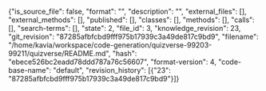 {"is_source_file": false, "format": "", "description": "", "external_files": [], "external_methods": [], "published": [], "classes": [], "methods": [], "calls": [], "search-terms": [], "state": 2, "file_id": 3, "knowledge_revision": 23, "git_revision": "87285afbfcbd9fff975b17939c3a49de817c9bd9", "filename": "/home/kavia/workspace/code-generation/quizverse-99203-99211/quizverse/README.md", "hash": "ebece526bc2eadd78ddd787a76c56607", "format-version": 4, "code-base-name": "default", "revision_history": [{"23": "87285afbfcbd9fff975b17939c3a49de817c9bd9"}]}